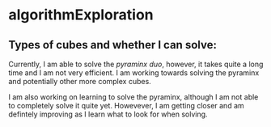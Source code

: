# algorithmExploration

## **Types of cubes and whether I can solve:**
Currently, I am able to solve the _pyraminx duo_, however, it takes quite a long time and I am not very efficient. I am working towards solving the pyraminx and potentially other more complex cubes.

I am also working on learning to solve the pyraminx, although I am not able to completely solve it quite yet. Howevever, I am getting closer and am defintely improving as I learn what to look for when solving.
